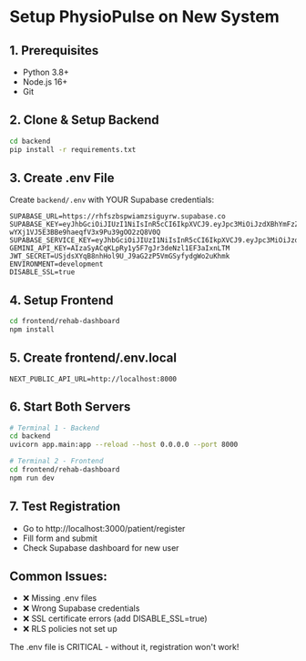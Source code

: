 # Setup PhysioPulse on New System

## 1. Prerequisites
- Python 3.8+
- Node.js 16+
- Git

## 2. Clone & Setup Backend
```bash
cd backend
pip install -r requirements.txt
```

## 3. Create .env File
Create `backend/.env` with YOUR Supabase credentials:
```
SUPABASE_URL=https://rhfszbspwiamzsiguyrw.supabase.co
SUPABASE_KEY=eyJhbGciOiJIUzI1NiIsInR5cCI6IkpXVCJ9.eyJpc3MiOiJzdXBhYmFzZSIsInJlZiI6InJoZnN6YnNwd2lhbXpzaWd1eXJ3Iiwicm9sZSI6ImFub24iLCJpYXQiOjE3NTczMDc5MDEsImV4cCI6MjA3Mjg4MzkwMX0.kFjny-wYXj1VJ5E3BBe9haeqfV3x9Pu39gOO2zQ8V0Q
SUPABASE_SERVICE_KEY=eyJhbGciOiJIUzI1NiIsInR5cCI6IkpXVCJ9.eyJpc3MiOiJzdXBhYmFzZSIsInJlZiI6InJoZnN6YnNwd2lhbXpzaWd1eXJ3Iiwicm9sZSI6InNlcnZpY2Vfcm9sZSIsImlhdCI6MTc1NzMwNzkwMSwiZXhwIjoyMDcyODgzOTAxfQ.gSvFIUhIz8WsYKrIOo1CAR_SOWcwJFK3TeLlhOORJiQ
GEMINI_API_KEY=AIzaSyACqKLpRy1y5F7gJr3deNzl1EF3aIxnLTM
JWT_SECRET=USjdsXYqB8nhHol9U_J9aG2zP5VmGSyfydgWo2uKhmk
ENVIRONMENT=development
DISABLE_SSL=true
```

## 4. Setup Frontend
```bash
cd frontend/rehab-dashboard
npm install
```

## 5. Create frontend/.env.local
```
NEXT_PUBLIC_API_URL=http://localhost:8000
```

## 6. Start Both Servers
```bash
# Terminal 1 - Backend
cd backend
uvicorn app.main:app --reload --host 0.0.0.0 --port 8000

# Terminal 2 - Frontend
cd frontend/rehab-dashboard
npm run dev
```

## 7. Test Registration
- Go to http://localhost:3000/patient/register
- Fill form and submit
- Check Supabase dashboard for new user

## Common Issues:
- ❌ Missing .env files
- ❌ Wrong Supabase credentials
- ❌ SSL certificate errors (add DISABLE_SSL=true)
- ❌ RLS policies not set up

The .env file is CRITICAL - without it, registration won't work!